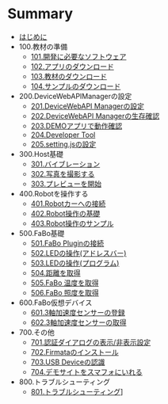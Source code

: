 # Summary

* [はじめに](README.md)
* 100.教材の準備
  * [101.開発に必要なソフトウェア](101_pc.md)
  * [102.アプリのダウンロード](102_app.md)
  * [103.教材のダウンロード](103_docs.md)
  * [104.サンプルのダウンロード](104_sample.md)
* 200.DeviceWebAPIManagerの設定
  * [201.DeviceWebAPI Managerの設定](201_manager.md)
  * [202.DeviceWebAPI Managerの生存確認](202_available.md)
  * [203.DEMOアプリで動作確認](203_demoapp.md)
  * [204.Developer Tool](204_devtool.md)
  * [205.setting.jsの設定](205_setting.md)
* 300.Host基礎
  * [301.バイブレーション](301_host_vibration.md)
  * [302.写真を撮影する](302_host_takepic.md)
  * [303.プレビューを開始](303_host_preview.md)
* 400.Robotを操作する
  * [401.Robotカーへの接続](401_robot_setting.md)
  * [402.Robot操作の基礎](402_robot_basic.md)
  * [403.Robot操作のサンプル](403_robot_sample.md)
* 500.FaBo基礎
  * [501.FaBo Pluginの接続](501_fabo.md)
  * [502.LEDの操作\(アドレスバー\)](502_fabo_led1.md)
  * [503.LEDの操作\(プログラム\)](503_fabo_led2.md)
  * [504.距離を取得](504_fabo_distance.md)
  * [505.FaBo 温度を取得](505_fabo_temperature.md)
  * [506.FaBo 照度を取得](506_light.md)
* 600.FaBo仮想デバイス
  * [601.3軸加速度センサーの登録](601_virtual_3axis.md)
  * [602.3軸加速度センサーの取得](602_virtual_3axis_regist.md)
* 700.その他
  * [701.認証ダイアログの表示/非表示設定](701_oauth.md)
  * [702.Firmataのインストール](firmata.md)
  * [703.USB Deviceの認識](usbdevice.md)
  * [704.デモサイトをスマフォにいれる](demo.md)
* 800.トラブルシューティング
  * [801.トラブルシューティング](801_trouble.md)]